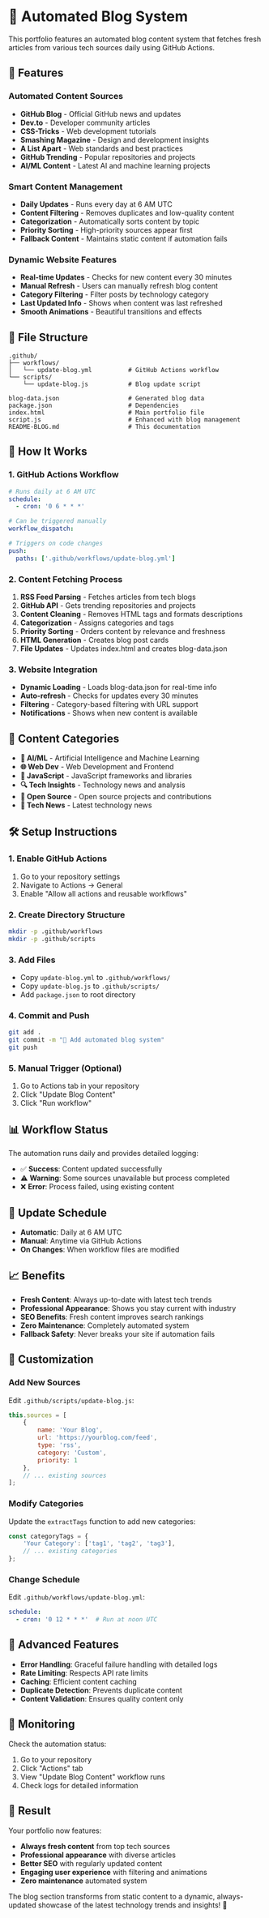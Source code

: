 # 🤖 Automated Blog System

This portfolio features an automated blog content system that fetches fresh articles from various tech sources daily using GitHub Actions.

## 🚀 Features

### **Automated Content Sources**
- **GitHub Blog** - Official GitHub news and updates
- **Dev.to** - Developer community articles  
- **CSS-Tricks** - Web development tutorials
- **Smashing Magazine** - Design and development insights
- **A List Apart** - Web standards and best practices
- **GitHub Trending** - Popular repositories and projects
- **AI/ML Content** - Latest AI and machine learning projects

### **Smart Content Management**
- **Daily Updates** - Runs every day at 6 AM UTC
- **Content Filtering** - Removes duplicates and low-quality content
- **Categorization** - Automatically sorts content by topic
- **Priority Sorting** - High-priority sources appear first
- **Fallback Content** - Maintains static content if automation fails

### **Dynamic Website Features**
- **Real-time Updates** - Checks for new content every 30 minutes
- **Manual Refresh** - Users can manually refresh blog content
- **Category Filtering** - Filter posts by technology category
- **Last Updated Info** - Shows when content was last refreshed
- **Smooth Animations** - Beautiful transitions and effects

## 📁 File Structure

```
.github/
├── workflows/
│   └── update-blog.yml          # GitHub Actions workflow
└── scripts/
    └── update-blog.js           # Blog update script

blog-data.json                   # Generated blog data
package.json                     # Dependencies
index.html                       # Main portfolio file
script.js                        # Enhanced with blog management
README-BLOG.md                   # This documentation
```

## 🔧 How It Works

### **1. GitHub Actions Workflow**
```yaml
# Runs daily at 6 AM UTC
schedule:
  - cron: '0 6 * * *'

# Can be triggered manually
workflow_dispatch:

# Triggers on code changes
push:
  paths: ['.github/workflows/update-blog.yml']
```

### **2. Content Fetching Process**
1. **RSS Feed Parsing** - Fetches articles from tech blogs
2. **GitHub API** - Gets trending repositories and projects
3. **Content Cleaning** - Removes HTML tags and formats descriptions
4. **Categorization** - Assigns categories and tags
5. **Priority Sorting** - Orders content by relevance and freshness
6. **HTML Generation** - Creates blog post cards
7. **File Updates** - Updates index.html and creates blog-data.json

### **3. Website Integration**
- **Dynamic Loading** - Loads blog-data.json for real-time info
- **Auto-refresh** - Checks for updates every 30 minutes
- **Filtering** - Category-based filtering with URL support
- **Notifications** - Shows when new content is available

## 🎯 Content Categories

- **🧠 AI/ML** - Artificial Intelligence and Machine Learning
- **🌐 Web Dev** - Web Development and Frontend
- **📱 JavaScript** - JavaScript frameworks and libraries
- **🔍 Tech Insights** - Technology news and analysis
- **📂 Open Source** - Open source projects and contributions
- **📰 Tech News** - Latest technology news

## 🛠️ Setup Instructions

### **1. Enable GitHub Actions**
1. Go to your repository settings
2. Navigate to Actions → General
3. Enable "Allow all actions and reusable workflows"

### **2. Create Directory Structure**
```bash
mkdir -p .github/workflows
mkdir -p .github/scripts
```

### **3. Add Files**
- Copy `update-blog.yml` to `.github/workflows/`
- Copy `update-blog.js` to `.github/scripts/`
- Add `package.json` to root directory

### **4. Commit and Push**
```bash
git add .
git commit -m "🤖 Add automated blog system"
git push
```

### **5. Manual Trigger (Optional)**
1. Go to Actions tab in your repository
2. Click "Update Blog Content"
3. Click "Run workflow"

## 📊 Workflow Status

The automation runs daily and provides detailed logging:

- ✅ **Success**: Content updated successfully
- ⚠️ **Warning**: Some sources unavailable but process completed
- ❌ **Error**: Process failed, using existing content

## 🔄 Update Schedule

- **Automatic**: Daily at 6 AM UTC
- **Manual**: Anytime via GitHub Actions
- **On Changes**: When workflow files are modified

## 📈 Benefits

- **Fresh Content**: Always up-to-date with latest tech trends
- **Professional Appearance**: Shows you stay current with industry
- **SEO Benefits**: Fresh content improves search rankings
- **Zero Maintenance**: Completely automated system
- **Fallback Safety**: Never breaks your site if automation fails

## 🎨 Customization

### **Add New Sources**
Edit `.github/scripts/update-blog.js`:
```javascript
this.sources = [
    {
        name: 'Your Blog',
        url: 'https://yourblog.com/feed',
        type: 'rss',
        category: 'Custom',
        priority: 1
    },
    // ... existing sources
];
```

### **Modify Categories**
Update the `extractTags` function to add new categories:
```javascript
const categoryTags = {
    'Your Category': ['tag1', 'tag2', 'tag3'],
    // ... existing categories
};
```

### **Change Schedule**
Edit `.github/workflows/update-blog.yml`:
```yaml
schedule:
  - cron: '0 12 * * *'  # Run at noon UTC
```

## 🚀 Advanced Features

- **Error Handling**: Graceful failure handling with detailed logs
- **Rate Limiting**: Respects API rate limits
- **Caching**: Efficient content caching
- **Duplicate Detection**: Prevents duplicate content
- **Content Validation**: Ensures quality content only

## 📝 Monitoring

Check the automation status:
1. Go to your repository
2. Click "Actions" tab
3. View "Update Blog Content" workflow runs
4. Check logs for detailed information

## 🎉 Result

Your portfolio now features:
- **Always fresh content** from top tech sources
- **Professional appearance** with diverse articles
- **Better SEO** with regularly updated content
- **Engaging user experience** with filtering and animations
- **Zero maintenance** automated system

The blog section transforms from static content to a dynamic, always-updated showcase of the latest technology trends and insights! 🌟
